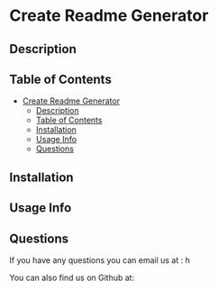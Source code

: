 # Create Readme Generator

## Description

## Table of Contents
- [Create Readme Generator](#create-readme-generator)
  - [Description](#description)
  - [Table of Contents](#table-of-contents)
  - [Installation](#installation)
  - [Usage Info](#usage-info)
  - [Questions](#questions)

## Installation

## Usage Info


## Questions

If you have any questions you can email us at : h

You can also find us on Github at: 
